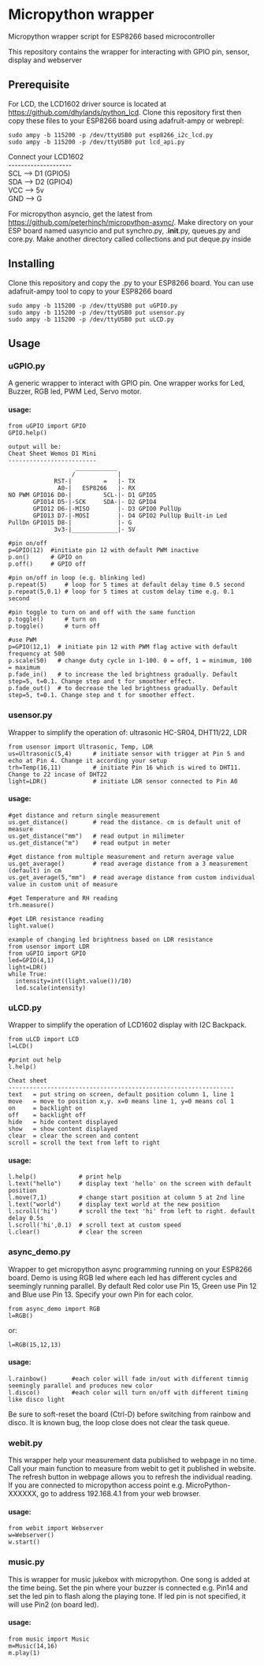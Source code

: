 # Micropython wrapper
Micropython wrapper script for ESP8266 based microcontroller

This repository contains the wrapper for interacting with GPIO pin, sensor, display and webserver

## Prerequisite
For LCD, the LCD1602 driver source is located at https://github.com/dhylands/python_lcd. Clone this repository first then copy these files to your ESP8266 board using adafruit-ampy or webrepl:
```
sudo ampy -b 115200 -p /dev/ttyUSB0 put esp8266_i2c_lcd.py
sudo ampy -b 115200 -p /dev/ttyUSB0 put lcd_api.py
```
Connect your LCD1602<br >
--------------------<br >
SCL --> D1 (GPIO5)<br >
SDA --> D2 (GPIO4)<br >
VCC --> 5v <br >
GND --> G<br >

For micropython asyncio, get the latest from https://github.com/peterhinch/micropython-async/. Make directory on your ESP board named uasyncio and put synchro.py, .__init__.py, queues.py and core.py. Make another directory called collections and put deque.py inside

## Installing
Clone this repository and copy the .py to your ESP8266 board. You can use adafruit-ampy tool to copy to your ESP8266 board

```
sudo ampy -b 115200 -p /dev/ttyUSB0 put uGPIO.py
sudo ampy -b 115200 -p /dev/ttyUSB0 put usensor.py
sudo ampy -b 115200 -p /dev/ttyUSB0 put uLCD.py
```

## Usage
### uGPIO.py
A generic wrapper to interact with GPIO pin. One wrapper works for Led, Buzzer, RGB led, PWM Led, Servo motor. <br >
#### usage:
```
from uGPIO import GPIO
GPIO.help()

output will be:
Cheat Sheet Wemos D1 Mini
-------------------------
                   ____________
                  /            |
             RST-|         =   |- TX
              A0-|   ESP8266   |- RX
NO PWM GPIO16 D0-|         SCL-|- D1 GPIO5
       GPIO14 D5-|-SCK     SDA-|- D2 GPIO4
       GPIO12 D6-|-MISO        |- D3 GPIO0 PullUp
       GPIO13 D7-|-MOSI        |- D4 GPIO2 PullUp Built-in Led
PullDn GPIO15 D8-|             |- G
             3v3-|_____________|- 5V

#pin on/off
p=GPIO(12)  #initiate pin 12 with default PWM inactive
p.on()      # GPIO on
p.off()     # GPIO off

#pin on/off in loop (e.g. blinking led)
p.repeat(5)     # loop for 5 times at default delay time 0.5 second
p.repeat(5,0.1) # loop for 5 times at custom delay time e.g. 0.1 second

#pin toggle to turn on and off with the same function
p.toggle()      # turn on
p.toggle()      # turn off

#use PWM
p=GPIO(12,1)  # initiate pin 12 with PWM flag active with default frequency at 500
p.scale(50)   # change duty cycle in 1-100. 0 = off, 1 = minimum, 100 = maximum
p.fade_in()   # to increase the led brightness gradually. Default step=5, t=0.1. Change step and t for smoother effect.
p.fade_out()  # to decrease the led brightness gradually. Default step=5, t=0.1. Change step and t for smoother effect.
```

### usensor.py
Wrapper to simplify the operation of: ultrasonic HC-SR04, DHT11/22, LDR
```
from usensor import Ultrasonic, Temp, LDR
us=Ultrasonic(5,4)      # initiate sensor with trigger at Pin 5 and echo at Pin 4. Change it according your setup
trh=Temp(16,11)         # initiate Pin 16 which is wired to DHT11. Change to 22 incase of DHT22
light=LDR()             # initiate LDR sensor connected to Pin A0
```
#### usage:
```
#get distance and return single measurement
us.get_distance()       # read the distance. cm is default unit of measure
us.get_distance("mm")   # read output in milimeter
us.get_distance("m")    # read output in meter

#get distance from multiple measurement and return average value
us.get_average()        # read average distance from a 3 measurement (default) in cm
us.get_average(5,"mm")  # read average distance from custom individual value in custom unit of measure

#get Temperature and RH reading
trh.measure()

#get LDR resistance reading
light.value()

example of changing led brightness based on LDR resistance
from usensor import LDR
from uGPIO import GPIO
led=GPIO(4,1)
light=LDR()
while True:
  intensity=int((light.value())/10)
  led.scale(intensity)

```
### uLCD.py
Wrapper to simplify the operation of LCD1602 display with I2C Backpack.
```
from uLCD import LCD
l=LCD()

#print out help
l.help()

Cheat sheet
----------------------------------------------------------------
text   = put string on screen, default position column 1, line 1
move   = move to position x,y. x=0 means line 1, y=0 means col 1
on     = backlight on
off    = backlight off
hide   = hide content displayed
show   = show content displayed
clear  = clear the screen and content
scroll = scroll the text from left to right
```
#### usage:
```
l.help()            # print help
l.text("hello")     # display text 'hello' on the screen with default position
l.move(7,1)         # change start position at column 5 at 2nd line
l.text("world")     # display text world at the new position
l.scroll('hi')      # scroll the text 'hi' from left to right. default delay 0.5s
l.scroll('hi',0.1)  # scroll text at custom speed
l.clear()           # clear the screen
```
### async_demo.py
Wrapper to get micropython async programming running on your ESP8266 board. Demo is using RGB led where each led has different cycles and seemingly running parallel. By default Red color use Pin 15, Green use Pin 12 and Blue use Pin 13. Specify your own Pin for each color.
```
from async_demo import RGB
l=RGB()
```
or:
```
l=RGB(15,12,13)
```
#### usage:
```
l.rainbow()       #each color will fade in/out with different timnig seemingly parallel and produces new color
l.disco()         #each color will turn on/off with different timing like disco light
```
Be sure to soft-reset the board (Ctrl-D) before switching from rainbow and disco. It is known bug, the loop close does not clear the task queue.

### webit.py
This wrapper help your measurement data published to webpage in no time. Call your main function to measure from webit to get it published in website. The refresh button in webpage allows you to refresh the individual reading. If you are connected to micropython access point e.g. MicroPython-XXXXXX, go to address 192.168.4.1 from your web browser.
#### usage:
```
from webit import Webserver
w=Webserver()
w.start()
```
### music.py
This is wrapper for music jukebox with micropython. One song is added at the time being. Set the pin where your buzzer is connected e.g. Pin14 and set the led pin to flash along the playing tone. If led pin is not specified, it will use Pin2 (on board led).
#### usage:
```
from music import Music
m=Music(14,16)
m.play(1)
```

